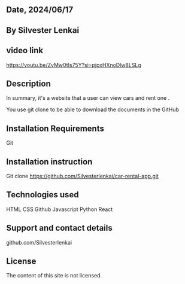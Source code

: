 ## Date, 2024/06/17
## By Silvester Lenkai

## video link 
https://youtu.be/ZvMw0tIs75Y?si=pjpxHXnoDlw8LSLg
## Description

In summary, it's a website that a user can view cars and rent one .

You use git clone to be able to download the documents in the GitHub
## Installation Requirements

Git
## Installation instruction

Git clone https://github.com/Silvesterlenkai/car-rental-app.git

## Technologies used

HTML CSS Github Javascript Python React
## Support and contact details

github.com/Silvesterlenkai
## License
The content of this site is not licensed.
